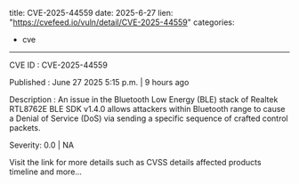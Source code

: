 
title: CVE-2025-44559
date: 2025-6-27
lien: "https://cvefeed.io/vuln/detail/CVE-2025-44559"
categories:
  - cve
---

CVE ID : CVE-2025-44559

Published :  June 27
2025
5:15 p.m. | 9 hours ago

Description : An issue in the Bluetooth Low Energy (BLE) stack of Realtek RTL8762E BLE SDK v1.4.0 allows attackers within Bluetooth range to cause a Denial of Service (DoS) via sending a specific sequence of crafted control packets.

Severity: 0.0 | NA

Visit the link for more details
such as CVSS details
affected products
timeline
and more...

